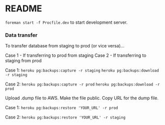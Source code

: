 # README

`foreman start -f Procfile.dev` to start development server.

### Data transfer
To transfer database from staging to prod (or vice versa)...

Case 1 - If transferring to prod from staging
Case 2 - If transferring to staging from prod

Case 1:
`heroku pg:backups:capture -r staging`
`heroku pg:backups:download -r staging`

Case 2:
`heroku pg:backups:capture -r prod`
`heroku pg:backups:download -r prod`

Upload .dump file to AWS. Make the file public. Copy URL for the dump file.

Case 1:
`heroku pg:backups:restore 'YOUR_URL' -r prod`

Case 2:
`heroku pg:backups:restore 'YOUR_URL' -r staging`
